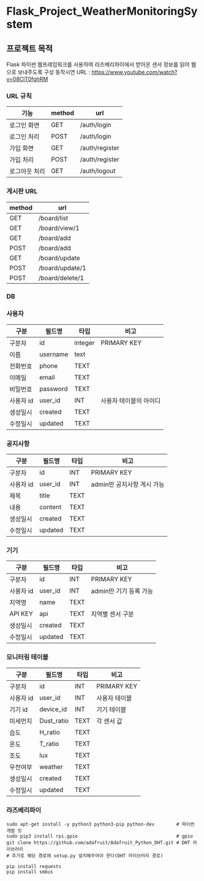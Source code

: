 # Flask_Project_WeatherMonitoringSystem
## 프로젝트 목적
Flask 파이썬 웹프레임워크를 사용하여 라즈베리파이에서 받아온 센서 정보를 읽어 웹으로 보내주도록 구성
동작시연 URL : https://www.youtube.com/watch?v=08ClT0fghRM
### URL 규칙
| 기능 | method | url |
| --- | --- | --- |
| 로그인 화면 | GET | /auth/login |
| 로그인 처리| POST | /auth/login |
| 가입 화면 | GET | /auth/register |
| 가입 처리 | POST | /auth/register |
| 로그아웃 처리 | GET | /auth/logout |
### 게시판 URL
| method | url |
| --- | --- |
| GET | /board/list |
| GET | /board/view/1 |
| GET | /board/add |
| POST | /board/add |
| GET | /board/update |
| POST | /board/update/1 |
| POST | /board/delete/1 |

### DB

### 사용자

| 구분 | 필드명 | 타입 | 비고 |
| ---- | ---- | ---- | ---- |
| 구분자 | id | integer | PRIMARY KEY |
| 이름 | username | text |  |
| 전화번호 | phone | TEXT |  |
| 이메일 | email | TEXT |  |
| 비밀번호 | password | TEXT | |
| 사용자 id | user_id | INT | 사용자 테이블의 아이디 |
| 생성일시 | created | TEXT | |
| 수정일시 | updated | TEXT | |

### 공지사항
| 구분 | 필드명 | 타입 | 비고 |
| ---- | ---- | ---- | ---- |
| 구분자 | id | INT | PRIMARY KEY |
| 사용자 id | user_id | INT | admin만 공지사항 게시 가능 |
| 제목 | title | TEXT |  |
| 내용 | content | TEXT |  |
| 생성일시 | created | TEXT |  |
| 수정일시 | updated | TEXT |  |

### 기기
| 구분 | 필드명 | 타입 | 비고 |
| ---- | ---- | ---- | ---- |
| 구분자 | id | INT | PRIMARY KEY |
| 사용자 id | user_id | INT | admin만 기기 등록 가능 |
| 지역명 | name | TEXT |  |
| API KEY | api | TEXT | 지역별 센서 구분 |
| 생성일시 | created | TEXT |  |
| 수정일시 | updated | TEXT |  |

### 모니터링 테이블
| 구분 | 필드명 | 타입 | 비고 |
| ---- | ---- | ---- | ---- |
| 구분자 | id | INT | PRIMARY KEY |
| 사용자 id | user_id | INT | 사용자 테이블 |
| 기기 id | device_id | INT | 기기 테이블 |
| 미세먼지 | Dust_ratio | TEXT | 각 센서 값  |
| 습도 | H_ratio | TEXT |  |
| 온도 | T_ratio | TEXT |  |
| 조도 | lux | TEXT |  |
| 우천여부 | weather | TEXT |  |
| 생성일시 | created | TEXT |  |
| 수정일시 | updated | TEXT |  |

### 라즈베리파이
```
sudo apt-get install -y python3 python3-pip python-dev        # 파이썬 개발 킷
sudo pip3 install rpi.gpio                                    # gpio
git clone https://github.com/adafruit/Adafruit_Python_DHT.git # DHT 라이브러리
# 추가로 해당 경로에 setup.py 설치해주어야 한다(DHT 라이브러리 경로)

pip install requests
pip install smbus
